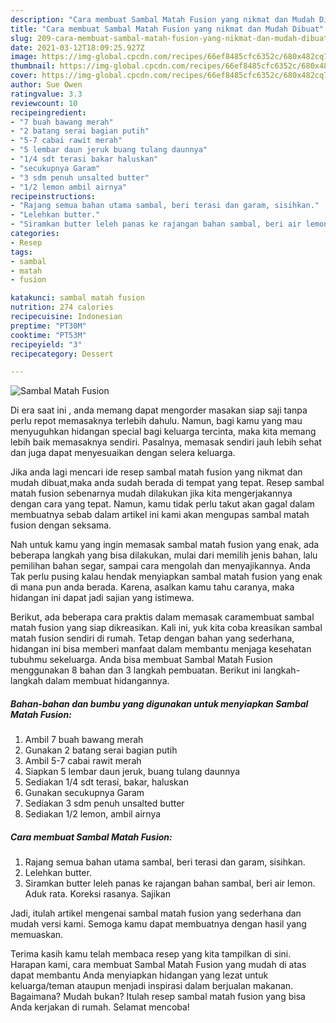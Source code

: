 ```yaml
---
description: "Cara membuat Sambal Matah Fusion yang nikmat dan Mudah Dibuat"
title: "Cara membuat Sambal Matah Fusion yang nikmat dan Mudah Dibuat"
slug: 209-cara-membuat-sambal-matah-fusion-yang-nikmat-dan-mudah-dibuat
date: 2021-03-12T18:09:25.927Z
image: https://img-global.cpcdn.com/recipes/66ef8485cfc6352c/680x482cq70/sambal-matah-fusion-foto-resep-utama.jpg
thumbnail: https://img-global.cpcdn.com/recipes/66ef8485cfc6352c/680x482cq70/sambal-matah-fusion-foto-resep-utama.jpg
cover: https://img-global.cpcdn.com/recipes/66ef8485cfc6352c/680x482cq70/sambal-matah-fusion-foto-resep-utama.jpg
author: Sue Owen
ratingvalue: 3.3
reviewcount: 10
recipeingredient:
- "7 buah bawang merah"
- "2 batang serai bagian putih"
- "5-7 cabai rawit merah"
- "5 lembar daun jeruk buang tulang daunnya"
- "1/4 sdt terasi bakar haluskan"
- "secukupnya Garam"
- "3 sdm penuh unsalted butter"
- "1/2 lemon ambil airnya"
recipeinstructions:
- "Rajang semua bahan utama sambal, beri terasi dan garam, sisihkan."
- "Lelehkan butter."
- "Siramkan butter leleh panas ke rajangan bahan sambal, beri air lemon. Aduk rata. Koreksi rasanya. Sajikan"
categories:
- Resep
tags:
- sambal
- matah
- fusion

katakunci: sambal matah fusion 
nutrition: 274 calories
recipecuisine: Indonesian
preptime: "PT30M"
cooktime: "PT53M"
recipeyield: "3"
recipecategory: Dessert

---
```



![Sambal Matah Fusion](https://img-global.cpcdn.com/recipes/66ef8485cfc6352c/680x482cq70/sambal-matah-fusion-foto-resep-utama.jpg)

Di era  saat ini , anda memang dapat mengorder masakan siap saji tanpa perlu repot memasaknya terlebih dahulu. Namun, bagi kamu yang mau menyuguhkan hidangan special bagi keluarga tercinta, maka kita memang lebih baik memasaknya sendiri. Pasalnya, memasak sendiri jauh lebih sehat dan juga dapat menyesuaikan dengan selera keluarga.

Jika anda lagi mencari ide resep sambal matah fusion yang nikmat dan mudah dibuat,maka anda sudah berada di tempat yang tepat. Resep sambal matah fusion  sebenarnya mudah dilakukan jika kita mengerjakannya dengan cara yang tepat. Namun, kamu tidak perlu takut akan gagal dalam membuatnya 
sebab dalam artikel ini kami akan mengupas sambal matah fusion dengan seksama.  



Nah untuk kamu yang ingin memasak sambal matah fusion yang enak, ada beberapa langkah yang bisa dilakukan, mulai dari memilih jenis bahan, lalu pemilihan bahan segar, sampai cara mengolah dan menyajikannya. Anda Tak perlu pusing kalau hendak menyiapkan sambal matah fusion yang enak di mana pun anda berada. Karena, asalkan kamu  tahu caranya, maka hidangan ini dapat jadi sajian yang istimewa.

Berikut, ada beberapa cara praktis  dalam memasak caramembuat sambal matah fusion yang siap dikreasikan. Kali ini, yuk kita coba kreasikan sambal matah fusion sendiri di rumah. Tetap dengan bahan yang sederhana, hidangan ini bisa memberi manfaat dalam membantu menjaga kesehatan tubuhmu sekeluarga. Anda bisa membuat Sambal Matah Fusion menggunakan 8 bahan dan 3 langkah pembuatan. Berikut ini langkah-langkah dalam membuat hidangannya.

<!--inarticleads1-->

##### Bahan-bahan dan bumbu yang digunakan untuk menyiapkan Sambal Matah Fusion:

1. Ambil 7 buah bawang merah
1. Gunakan 2 batang serai bagian putih
1. Ambil 5-7 cabai rawit merah
1. Siapkan 5 lembar daun jeruk, buang tulang daunnya
1. Sediakan 1/4 sdt terasi, bakar, haluskan
1. Gunakan secukupnya Garam
1. Sediakan 3 sdm penuh unsalted butter
1. Sediakan 1/2 lemon, ambil airnya




<!--inarticleads2-->

##### Cara membuat Sambal Matah Fusion:

1. Rajang semua bahan utama sambal, beri terasi dan garam, sisihkan.
1. Lelehkan butter.
1. Siramkan butter leleh panas ke rajangan bahan sambal, beri air lemon. Aduk rata. Koreksi rasanya. Sajikan




Jadi, itulah artikel mengenai  sambal matah fusion  yang sederhana dan mudah versi kami. Semoga kamu dapat membuatnya dengan hasil yang memuaskan. 

Terima kasih kamu telah membaca resep yang kita tampilkan di sini. Harapan kami, cara membuat  Sambal Matah Fusion yang mudah di atas dapat membantu Anda menyiapkan hidangan yang lezat untuk keluarga/teman ataupun menjadi inspirasi dalam berjualan makanan. Bagaimana? Mudah bukan? Itulah resep sambal matah fusion yang bisa Anda kerjakan di rumah. Selamat mencoba!

